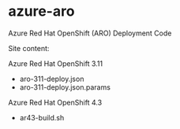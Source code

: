 # azure-aro
Azure Red Hat OpenShift (ARO) Deployment Code

Site content:

Azure Red Hat OpenShift 3.11

* aro-311-deploy.json
* aro-311-deploy.json.params

Azure Red Hat OpenShift 4.3

* ar43-build.sh
